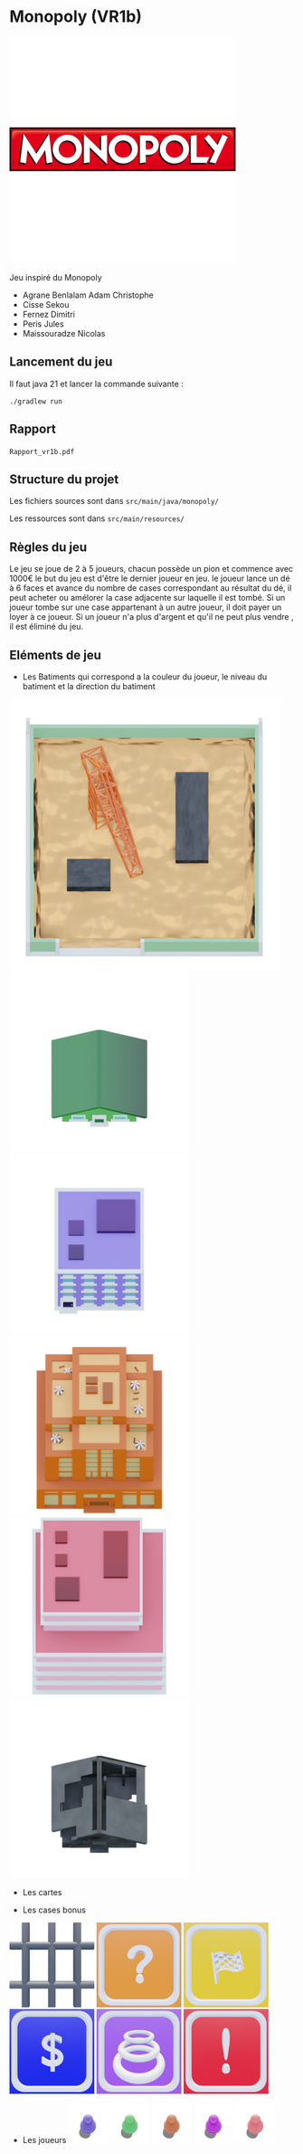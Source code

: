 # Monopoly (VR1b)
![Monopoly](src/main/resources/Menu/monopoly-logo.png)

Jeu inspiré du Monopoly

- Agrane Benlalam Adam Christophe
- Cisse   Sekou
- Fernez  Dimitri
- Peris   Jules
- Maissouradze    Nicolas

## Lancement du jeu
Il faut java 21 et lancer la commande suivante : 
```
./gradlew run
```

## Rapport
`Rapport_vr1b.pdf`

## Structure du projet
Les fichiers sources sont dans `src/main/java/monopoly/`

Les ressources sont dans `src/main/resources/`

## Règles du jeu
Le jeu se joue de 2 à 5 joueurs, chacun possède un pion et commence avec 1000€ le but du jeu est d'être le dernier joueur en jeu.
le joueur lance un dé à 6 faces et avance du nombre de cases correspondant au résultat du dé, il peut acheter ou amélorer la case adjacente sur laquelle il est tombé.
Si un joueur tombe sur une case appartenant à un autre joueur, il doit payer un loyer à ce joueur.
Si un joueur n'a plus d'argent et qu'il ne peut plus vendre , il est éliminé du jeu.

## Eléments de jeu
 - Les Batiments qui correspond a la couleur du joueur, le niveau du batiment et la direction du batiment

 ![batiment constructible](src/main/resources/Buildings/Level0.png)
 ![batiment Niv 1](src/main/resources/Buildings/Green/L1_South_Green.png)
 ![batiment Niv 2](src/main/resources/Buildings/Blue/L2_South_Blue.png)
 ![batiment Niv 3](src/main/resources/Buildings/Orange/L3_South_Orange.png)
 ![batiment Niv 4](src/main/resources/Buildings/Red/L4_South_Red.png)
 ![batiment détruit](src/main/resources/Buildings/Destroy/L1_South_Destroy.png)


- Les cartes


- Les cases bonus

![bonus Jail](src/main/resources/Map/Jail.png)
![bonus Lucky](src/main/resources/Map/Lucky.png)
![bonus StartCell](src/main/resources/Map/StartCell.png)
![bonus TaxeIcon](src/main/resources/Map/TaxeIcon.png)
![bonus TeleportCell](src/main/resources/Map/TeleportCell.png)
![bonus ToJail](src/main/resources/Map/ToJail.png)

- Les joueurs
![joueur blue](src/main/resources/Players/BluePlayer.png)
![joueur green](src/main/resources/Players/GreenPlayer.png)
![joueur orange](src/main/resources/Players/OrangePlayer.png)
![joueur purple](src/main/resources/Players/PurplePlayer.png)
![joueur red](src/main/resources/Players/RedPlayer.png)

